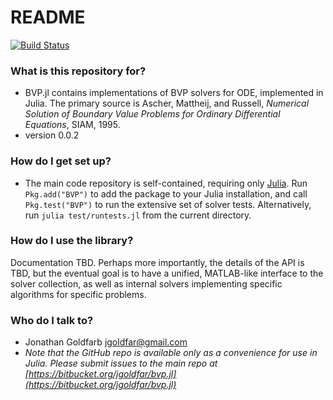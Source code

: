 # README #
[![Build Status](https://travis-ci.org/jgoldfar/BVP.jl.svg?branch=master)](https://travis-ci.org/jgoldfar/BVP.jl)

### What is this repository for? ###

* BVP.jl contains implementations of BVP solvers for ODE, implemented in Julia. The primary source is Ascher, Mattheij, and Russell, *Numerical Solution of Boundary Value Problems for Ordinary Differential Equations*, SIAM, 1995.
* version 0.0.2

### How do I get set up? ###

* The main code repository is self-contained, requiring only [Julia](http://julialang.org). Run `Pkg.add("BVP")` to add the package to your Julia installation, and call `Pkg.test("BVP")`
to run the extensive set of solver tests. Alternatively, run `julia test/runtests.jl` from the current directory.

### How do I use the library? ###

Documentation TBD. Perhaps more importantly, the details of the API is TBD, but the eventual goal is to have a unified, MATLAB-like interface to the solver collection, as well as internal solvers implementing specific algorithms for specific problems.

### Who do I talk to? ###

* Jonathan Goldfarb <jgoldfar@gmail.com>
* *Note that the GitHub repo is available only as a convenience for use in Julia. Please submit issues to the main repo at [https://bitbucket.org/jgoldfar/bvp.jl](https://bitbucket.org/jgoldfar/bvp.jl)*
